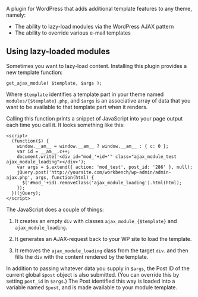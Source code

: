 A plugin for WordPress that adds additional template features to any theme, namely:

* The ability to lazy-load modules via the WordPress AJAX pattern
* The ability to override various e-mail templates

## Using lazy-loaded modules

Sometimes you want to lazy-load content. Installing this plugin provides a new template function:

    get_ajax_module( $template, $args );
    
Where `$template` identifies a template part in your theme named `modules/{$template}.php`, and `$args` is an associative array of data that you want to be available to that template part when it renders.

Calling this function prints a snippet of JavaScript into your page output each time you call it. It looks something like this:

    <script> 
      (function($) {
        window.__am__ = window.__am__ ? window.__am__ : { c: 0 };
        var id = __am__.c++;
        document.write('<div id="mod_'+id+'" class="ajax_module_test ajax_module_loading"></div>');
        var args = $.extend({ action: 'mod_test', post_id: '286' }, null);
        jQuery.post('http://yoursite.com/workbench/wp-admin/admin-ajax.php', args, function(html) {
          $('#mod_'+id).removeClass('ajax_module_loading').html(html);
        });
      })(jQuery);
    </script>
    
The JavaScript does a couple of things:

1. It creates an empty `div` with classes `ajax_module_{$template}` and `ajax_module_loading`.

2. It generates an AJAX-request back to your WP site to load the template.

3. It removes the `ajax_module_loading` class from the target `div`. and then fills the `div` with the content rendered by the template.

In addition to passing whatever data you supply in `$args`, the Post ID of the current global `$post` object is also submitted. (You can override this by setting `post_id` in `$args`.) The Post identified this way is loaded into a variable named `$post`, and is made available to your module template.

